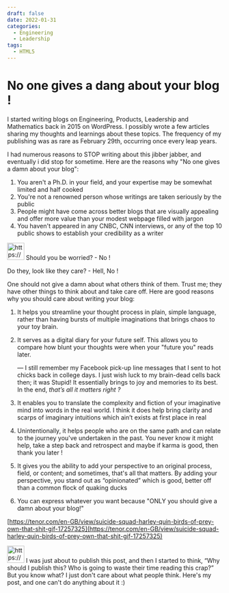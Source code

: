 ```yaml
---
draft: false 
date: 2022-01-31
categories:
  - Engineering
  - Leadership
tags:
  - HTML5
---
```


# No one gives a dang about your blog ! 
<!-- more -->

I started writing blogs on Engineering, Products, Leadership and Mathematics back in 2015 on WordPress. I possibly wrote a few articles sharing my thoughts and learnings about these topics. The frequency of my publishing was as rare as February 29th, occurring once every leap years.

I had numerous reasons to STOP writing about this jibber jabber, and eventually i did stop for sometime. Here are the reasons why "No one gives a damn about your blog":

1. You aren't a Ph.D. in your field, and your expertise may be somewhat limited and half cooked
2. You're not a renowned person whose writings are taken seriously by the public
3. People might have come across better blogs that are visually appealing and offer more value than your modest webpage filled with jargon
4. You haven't appeared in any CNBC, CNN interviews, or any of the top 10 public shows to establish your credibility as a writer

<aside>
<img src="https://www.notion.so/icons/bookmark_red.svg" alt="https://www.notion.so/icons/bookmark_red.svg" width="40px" /> Should you be worried? - No !

Do they, look like they care? - Hell, No !

</aside>

One should not give a damn about what others think of them. Trust me; they have other things to think about and take care off. Here are good reasons why you should care about writing your blog:

1. It helps you streamline your thought process in plain, simple language, rather than having bursts of multiple imaginations that brings chaos to your toy brain.
2. It serves as a digital diary for your future self. This allows you to compare how blunt your thoughts were when your "future you" reads later. 
    
    — I still remember my Facebook pick-up line messages that I sent to hot chicks back in college days. I just wish luck to my brain-dead cells back then; it was Stupid! It essentially brings to joy and memories to its best. In the end, *that’s all it matters right ?*
    
3. It enables you to translate the complexity and fiction of your imaginative mind into words in the real world. I think it does help bring clarity and scarps of imaginary intuitions which ain’t exists at first place in real
4. Unintentionally, it helps people who are on the same path and can relate to the journey you've undertaken in the past. You never know it might help, take a step back and retrospect and maybe if karma is good, then  thank you later !
5. It gives you the ability to add your perspective to an original process, field, or content; and sometimes, that's all that matters. By adding your perspective, you stand out as “opinionated” which is good, better off than a common flock of quaking ducks 
6. You can express whatever you want because "ONLY you should give a damn about your blog!"

[https://tenor.com/en-GB/view/suicide-squad-harley-quin-birds-of-prey-own-that-shit-gif-17257325](https://tenor.com/en-GB/view/suicide-squad-harley-quin-birds-of-prey-own-that-shit-gif-17257325)

<aside>
<img src="https://www.notion.so/icons/bathtub_gray.svg" alt="https://www.notion.so/icons/bathtub_gray.svg" width="40px" />  I was just about to publish this post, and then I started to think, “Why should I publish this? Who is going to waste their time reading this crap?” But you know what? I just don't care about what people think. Here's my post, and one can't do anything about it :)

</aside>
